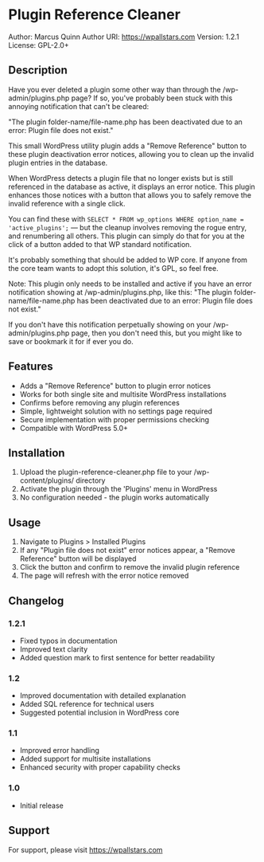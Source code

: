 # Plugin Reference Cleaner
Author: Marcus Quinn
Author URI: https://wpallstars.com
Version: 1.2.1
License: GPL-2.0+

## Description

Have you ever deleted a plugin some other way than through the /wp-admin/plugins.php page? If so, you've probably been stuck with this annoying notification that can't be cleared:

"The plugin folder-name/file-name.php has been deactivated due to an error: Plugin file does not exist."

This small WordPress utility plugin adds a "Remove Reference" button to these plugin deactivation error notices, allowing you to clean up the invalid plugin entries in the database.

When WordPress detects a plugin file that no longer exists but is still referenced in the database as active, it displays an error notice. This plugin enhances those notices with a button that allows you to safely remove the invalid reference with a single click.

You can find these with `SELECT * FROM wp_options WHERE option_name = 'active_plugins';` — but the cleanup involves removing the rogue entry, and renumbering all others. This plugin can simply do that for you at the click of a button added to that WP standard notification.

It's probably something that should be added to WP core. If anyone from the core team wants to adopt this solution, it's GPL, so feel free.

Note: This plugin only needs to be installed and active if you have an error notification showing at /wp-admin/plugins.php, like this:
"The plugin folder-name/file-name.php has been deactivated due to an error: Plugin file does not exist."

If you don't have this notification perpetually showing on your /wp-admin/plugins.php page, then you don't need this, but you might like to save or bookmark it for if ever you do.

## Features

* Adds a "Remove Reference" button to plugin error notices
* Works for both single site and multisite WordPress installations
* Confirms before removing any plugin references
* Simple, lightweight solution with no settings page required
* Secure implementation with proper permissions checking
* Compatible with WordPress 5.0+

## Installation

1. Upload the plugin-reference-cleaner.php file to your /wp-content/plugins/ directory
2. Activate the plugin through the 'Plugins' menu in WordPress
3. No configuration needed - the plugin works automatically

## Usage

1. Navigate to Plugins > Installed Plugins
2. If any "Plugin file does not exist" error notices appear, a "Remove Reference" button will be displayed
3. Click the button and confirm to remove the invalid plugin reference
4. The page will refresh with the error notice removed

## Changelog

### 1.2.1
* Fixed typos in documentation
* Improved text clarity
* Added question mark to first sentence for better readability

### 1.2
* Improved documentation with detailed explanation
* Added SQL reference for technical users
* Suggested potential inclusion in WordPress core

### 1.1
* Improved error handling
* Added support for multisite installations
* Enhanced security with proper capability checks

### 1.0
* Initial release

## Support

For support, please visit https://wpallstars.com 